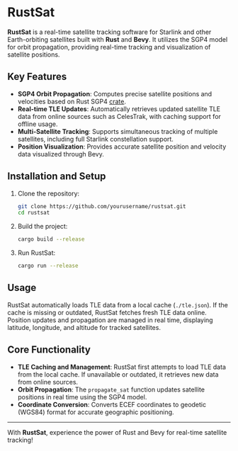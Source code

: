 

# RustSat

**RustSat** is a real-time satellite tracking software for Starlink and other Earth-orbiting satellites built with **Rust** and **Bevy**. It utilizes the SGP4 model for orbit propagation, providing real-time tracking and visualization of satellite positions.

## Key Features

- **SGP4 Orbit Propagation**: Computes precise satellite positions and velocities based on Rust SGP4 [crate](https://docs.rs/sgp4/latest/sgp4/).
- **Real-time TLE Updates**: Automatically retrieves updated satellite TLE data from online sources such as CelesTrak, with caching support for offline usage.
- **Multi-Satellite Tracking**: Supports simultaneous tracking of multiple satellites, including full Starlink constellation support.
- **Position Visualization**: Provides accurate satellite position and velocity data visualized through Bevy.

## Installation and Setup

1. Clone the repository:

   ```bash
   git clone https://github.com/yourusername/rustsat.git
   cd rustsat
   ```

2. Build the project:

   ```bash
   cargo build --release
   ```

3. Run RustSat:

   ```bash
   cargo run --release
   ```

## Usage

RustSat automatically loads TLE data from a local cache (`./tle.json`). If the cache is missing or outdated, RustSat fetches fresh TLE data online. Position updates and propagation are managed in real time, displaying latitude, longitude, and altitude for tracked satellites.

## Core Functionality

- **TLE Caching and Management**: RustSat first attempts to load TLE data from the local cache. If unavailable or outdated, it retrieves new data from online sources.
- **Orbit Propagation**: The `propagate_sat` function updates satellite positions in real time using the SGP4 model.
- **Coordinate Conversion**: Converts ECEF coordinates to geodetic (WGS84) format for accurate geographic positioning.

---

With **RustSat**, experience the power of Rust and Bevy for real-time satellite tracking!
